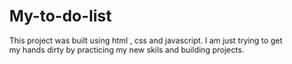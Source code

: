 # My-to-do-list
This project was built using html , css and javascript.
I am just trying to get my hands dirty by practicing my new skils and building projects.
